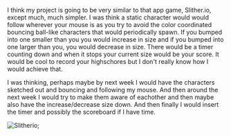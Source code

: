 I think my project is going to be very similar to that app game, Slither.io, except much, much simpler. I was think a static character would
would follow wherever your mouse is as you try to avoid the color coordinated bouncing ball-like characters that would periodically spawn.
If you bumped into one smaller than you you would increase in size and if you bumped into one larger than you, you would decrease in size.
There would be a timer counting down and when it stops your current size would be your score. It would be  cool to record your highschores
but I don't really know how I would achieve that.

I was thinking, perhaps maybe by next week I would have the characters sketched out and bouncing and following my mouse. And then around
the next week I would try to make them aware of eachother and then maybe also have the increase/decrease size down. And then finally I would insert
the timer and possibly the scoreboard if I have time.

![Slitherio](https://lh3.googleusercontent.com/x8E9iR0UYwyuoIlNfFS-GXNr6lHJHkxd0bwUa-0_O3ghWuVlySNCLpDFzsb_QCMbxQ=h900);
